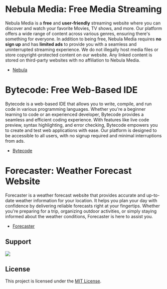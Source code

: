 # Nebula Media: Free Media Streaming

Nebula Media is a **free** and **user-friendly** streaming website where you can discover and watch your favorite Movies, TV shows, and more. Our platform offers a wide range of content across various genres, ensuring there's something for everyone. In addition to being free, Nebula Media requires **no sign up** and has **limited ads** to provide you with a seamless and uninterrupted streaming experience. We do not illegally host media files or store copyright-protected content on our website. Any linked content is stored on third-party websites with no affiliation to Nebula Media.

- [Nebula](https://byt3w1z4rd.github.io/Nebula)

# Bytecode: Free Web-Based IDE

Bytecode is a web-based IDE that allows you to write, compile, and run code in various programming languages. Whether you're a beginner learning to code or an experienced developer, Bytecode provides a seamless and efficient coding experience. With features like live code preview, syntax highlighting, and error checking, Bytecode empowers you to create and test web applications with ease. Our platform is designed to be accessible to all users, with no signup required and minimal interruptions from ads.

- [Bytecode](https://byt3w1z4rd.github.io/Bytecode)

# Forecaster: Weather Forecast Website

Forecaster is a weather forecast website that provides accurate and up-to-date weather information for your location. It helps you plan your day with confidence by delivering reliable forecasts right at your fingertips. Whether you're preparing for a trip, organizing outdoor activities, or simply staying informed about the weather conditions, Forecaster is here to assist you.

- [Forecaster](https://byt3w1z4rd.github.io/Forecaster)

## Support

<a href="https://www.buymeacoffee.com/BYT3W1Z4RD" target="_blank"><img src="https://img.buymeacoffee.com/button-api/?text=Donate%20To Byte Wizard&button_colour=121212&font_colour=ffffff&font_family=Inter&outline_colour=980fff&coffee_colour=980fff"></a>

## License

This project is licensed under the [MIT License](https://github.com/BYT3W1Z4RD/nebula-media/blob/main/LICENSE).
